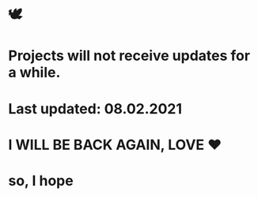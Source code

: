 # 🕊        
                  
  # Projects will not receive updates for a while.
# Last updated: 08.02.2021 

# I WILL BE BACK AGAIN, LOVE ❤
     
   # so, I hope

